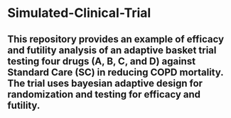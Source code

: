 # Simulated-Clinical-Trial

## This repository provides an example of efficacy and futility analysis of an adaptive basket trial testing four drugs (A, B, C, and D) against Standard Care (SC) in reducing COPD mortality. The trial uses bayesian adaptive design for randomization and testing for efficacy and futility.
